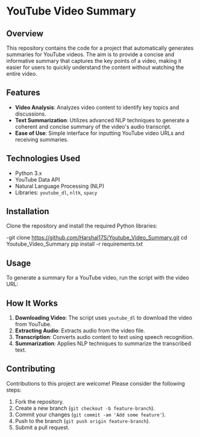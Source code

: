 # YouTube Video Summary

## Overview
This repository contains the code for a project that automatically generates summaries for YouTube videos. The aim is to provide a concise and informative summary that captures the key points of a video, making it easier for users to quickly understand the content without watching the entire video.

## Features
- **Video Analysis**: Analyzes video content to identify key topics and discussions.
- **Text Summarization**: Utilizes advanced NLP techniques to generate a coherent and concise summary of the video's audio transcript.
- **Ease of Use**: Simple interface for inputting YouTube video URLs and receiving summaries.

## Technologies Used
- Python 3.x
- YouTube Data API
- Natural Language Processing (NLP)
- Libraries: `youtube_dl`, `nltk`, `spacy`

## Installation
Clone the repository and install the required Python libraries:

-git clone https://github.com/Harshal17S/Youtube_Video_Summary.git 
cd Youtube_Video_Summary pip install -r requirements.txt


## Usage
To generate a summary for a YouTube video, run the script with the video URL:


## How It Works
1. **Downloading Video**: The script uses `youtube_dl` to download the video from YouTube.
2. **Extracting Audio**: Extracts audio from the video file.
3. **Transcription**: Converts audio content to text using speech recognition.
4. **Summarization**: Applies NLP techniques to summarize the transcribed text.

## Contributing
Contributions to this project are welcome! Please consider the following steps:
1. Fork the repository.
2. Create a new branch (`git checkout -b feature-branch`).
3. Commit your changes (`git commit -am 'Add some feature'`).
4. Push to the branch (`git push origin feature-branch`).
5. Submit a pull request.


